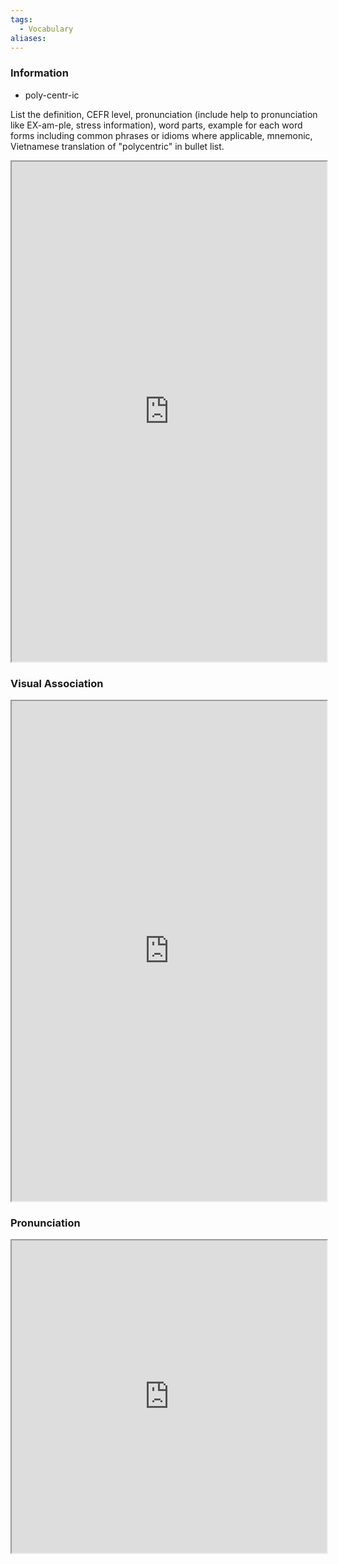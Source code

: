 ```yaml
---
tags:
  - Vocabulary
aliases:
---
```

### Information

- poly-centr-ic

List the definition, CEFR level, pronunciation (include help to pronunciation like EX-am-ple, stress information), word parts, example for each word forms including common phrases or idioms where applicable, mnemonic, Vietnamese translation of "polycentric" in bullet list.

<iframe
    height="800"
    width="100%"
    style="padding: 0; margin: 0;"
    src="https://www.perplexity.ai">
</iframe>

### Visual Association

<iframe
    height="800"
    width="100%"
    style="padding: 0; margin: 0;"
    src="https://www.google.com/search?tbm=isch&q=polycentric">
</iframe>

### Pronunciation

<iframe
    height="500"
    width="100%"
    style="padding: 0; margin: 0;"
    src="https://www.google.com/search?q=how+to+pronounce+polycentric&hl=en">
</iframe>